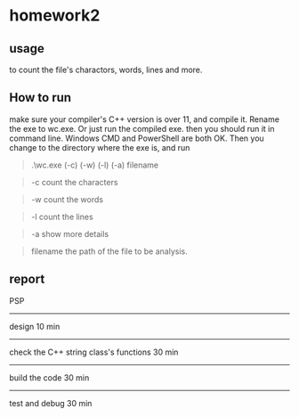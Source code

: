 # homework2
## usage
to count the file's charactors, words, lines and more.
## How to run 
make sure your compiler's C++ version is over 11, and compile it. Rename the exe to wc.exe.
Or just run the compiled exe.
then you should run it in command line. Windows CMD and PowerShell are both OK.
Then you change to the directory where the exe is, and run
> .\wc.exe (-c) (-w) (-l) (-a) filename

> -c count the characters

> -w count the words

> -l count the lines

> -a show more details

> filename the path of the file to be analysis.

## report

PSP
***
design 10 min
***
check the C++ string class's functions 30 min
***
build the code 30 min
***
test and debug 30 min



